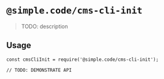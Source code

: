 # `@simple.code/cms-cli-init`

> TODO: description

## Usage

```
const cmsCliInit = require('@simple.code/cms-cli-init');

// TODO: DEMONSTRATE API
```
